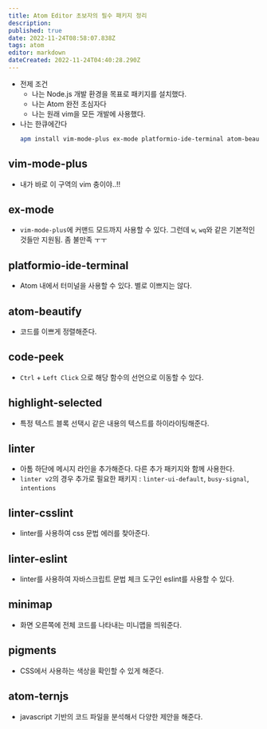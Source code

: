```yaml
---
title: Atom Editor 초보자의 필수 패키지 정리
description: 
published: true
date: 2022-11-24T08:58:07.838Z
tags: atom
editor: markdown
dateCreated: 2022-11-24T04:40:28.290Z
---
```


- 전제 조건
  - 나는 Node.js 개발 환경을 목표로 패키지를 설치했다.
  - 나는 Atom 완전 초심자다
  - 나는 원래 vim을 모든 개발에 사용했다.
- 나는 한큐에간다
  ```bash
  apm install vim-mode-plus ex-mode platformio-ide-terminal atom-beautify code-peek highlight-selected linter linter-csslint linter-eslint linter-ui-default busy-signal intentions minimap pigments seti-ui file-type-icons nord-atom-syntax nord-atom-ui atom-ternjs
  ```

## vim-mode-plus
- 내가 바로 이 구역의 vim 충이야..!!

## ex-mode
- `vim-mode-plus`에 커맨드 모드까지 사용할 수 있다. 그런데 `w`, `wq`와 같은 기본적인 것들만 지원됨. 좀 불만족 ㅜㅜ

## platformio-ide-terminal
- Atom 내에서 터미널을 사용할 수 있다. 별로 이쁘지는 않다.

## atom-beautify
- 코드를 이쁘게 정렬해준다.

## code-peek
- `Ctrl` + `Left Click` 으로 해당 함수의 선언으로 이동할 수 있다.

## highlight-selected
- 특정 텍스트 블록 선택시 같은 내용의 텍스트를 하이라이팅해준다.

## linter
- 아톰 하단에 메시지 라인을 추가해준다. 다른 추가 패키지와 함께 사용한다.
- `linter v2`의 경우 추가로 필요한 패키지 : `linter-ui-default`, `busy-signal`, `intentions`

## linter-csslint
- linter를 사용하여 css 문법 에러를 찾아준다.

## linter-eslint
- linter를 사용하여 자바스크립트 문법 체크 도구인 eslint를 사용할 수 있다.

## minimap
- 화면 오른쪽에 전체 코드를 나타내는 미니맵을 띄워준다.

## pigments
- CSS에서 사용하는 색상을 확인할 수 있게 해준다.

## atom-ternjs
- javascript 기반의 코드 파일을 분석해서 다양한 제안을 해준다.
